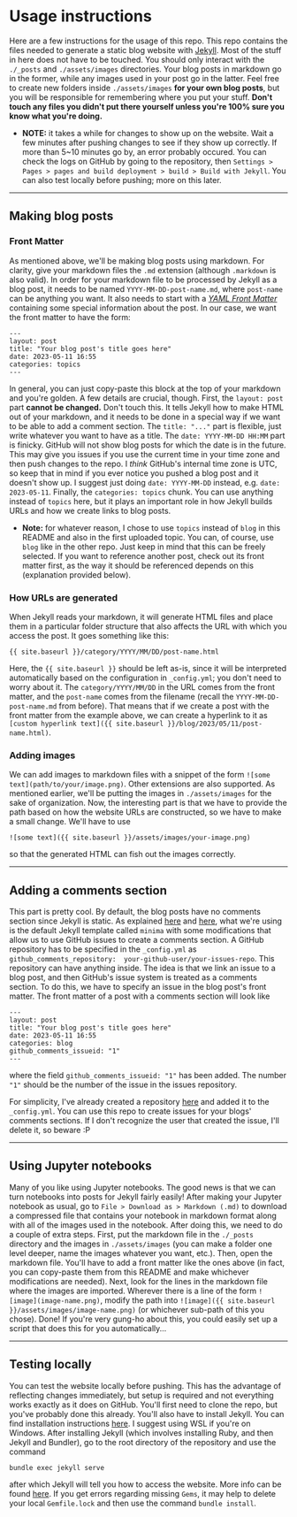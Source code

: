 # Usage instructions

Here are a few instructions for the usage of this repo. This repo contains the files needed to generate a static blog website with [Jekyll](https://jekyllrb.com/). Most of the stuff in here does not have to be touched. You should only interact with the `./_posts` and `./assets/images` directories. Your blog posts in markdown go in the former, while any images used in your post go in the latter. Feel free to create new folders inside `./assets/images` **for your own blog posts**, but you will be responsible for remembering where you put your stuff. **Don't touch any files you didn't put there yourself unless you're 100% sure you know what you're doing.**

* **NOTE:** it takes a while for changes to show up on the website. Wait a few minutes after pushing changes to see if they show up correctly. If more than 5~10 minutes go by, an error probably occured. You can check the logs on GitHub by going to the repository, then `Settings > Pages > pages and build deployment > build > Build with Jekyll`. You can also test locally before pushing; more on this later.

---

## Making blog posts
### Front Matter
As mentioned above, we'll be making blog posts using markdown. For clarity, give your markdown files the `.md` extension (although `.markdown` is also valid). In order for your markdown file to be processed by Jekyll as a blog post, it needs to be named `YYYY-MM-DD-post-name.md`, where `post-name` can be anything you want. It also needs to start with a [*YAML Front Matter*](https://jekyllrb.com/docs/front-matter/) containing some special information about the post. In our case, we want the front matter to have the form:
```
---
layout: post
title: "Your blog post's title goes here"
date: 2023-05-11 16:55
categories: topics
---
```

In general, you can just copy-paste this block at the top of your markdown and you're golden. A few details are crucial, though. First, the `layout: post` part **cannot be changed.** Don't touch this. It tells Jekyll how to make HTML out of your markdown, and it needs to be done in a special way if we want to be able to add a comment section. The `title: "..."` part is flexible, just write whatever you want to have as a title. The `date: YYYY-MM-DD HH:MM` part is finicky. GitHub will not show blog posts for which the date is in the future. This may give you issues if you use the current time in your time zone and then push changes to the repo. I *think* GitHub's internal time zone is UTC, so keep that in mind if you ever notice you pushed a blog post and it doesn't show up. I suggest just doing `date: YYYY-MM-DD` instead, e.g. `date: 2023-05-11`. Finally, the `categories: topics` chunk. You can use anything instead of `topics` here, but it plays an important role in how Jekyll builds URLs and how we create links to blog posts.

* **Note:** for whatever reason, I chose to use `topics` instead of `blog` in this README and also in the first uploaded topic. You can, of course, use `blog` like in the other repo. Just keep in mind that this can be freely selected. If you want to reference another post, check out its front matter first, as the way it should be referenced depends on this (explanation provided below).

### How URLs are generated
 When Jekyll reads your markdown, it will generate HTML files and place them in a particular folder structure that also affects the URL with which you access the post. It goes something like this:
```
{{ site.baseurl }}/category/YYYY/MM/DD/post-name.html
```
Here, the `{{ site.baseurl }}` should be left as-is, since it will be interpreted automatically based on the configuration in `_config.yml`; you don't need to worry about it. The `category/YYYY/MM/DD` in the URL comes from the front matter, and the `post-name` comes from the filename (recall the `YYYY-MM-DD-post-name.md` from before). That means that if we create a post with the front matter from the example above, we can create a hyperlink to it as ```[custom hyperlink text]({{ site.baseurl }}/blog/2023/05/11/post-name.html)```.

### Adding images
We can add images to markdown files with a snippet of the form `![some text](path/to/your/image.png)`. Other extensions are also supported. As mentioned earlier, we'll be putting the images in `./assets/images` for the sake of organization. Now, the interesting part is that we have to provide the path based on how the website URLs are constructed, so we have to make a small change. We'll have to use
```
![some text]({{ site.baseurl }}/assets/images/your-image.png)
```
so that the generated HTML can fish out the images correctly.

---
## Adding a comments section
This part is pretty cool. By default, the blog posts have no comments section since Jekyll is static. As explained [here](https://dc25.github.io/myBlog/2017/06/24/using-github-comments-in-a-jekyll-blog.html) and [here](https://github.com/dc25/minimaWithGithubComments), what we're using is the default Jekyll template called `minima` with some modifications that allow us to use GitHub issues to create a comments section. A GitHub repository has to be specified in the `_config.yml` as `github_comments_repository:  your-github-user/your-issues-repo`. This repository can have anything inside. The idea is that we link an issue to a blog post, and then GitHub's issue system is treated as a comments section. To do this, we have to specify an issue in the blog post's front matter. The front matter of a post with a comments section will look like
```
---
layout: post
title: "Your blog post's title goes here"
date: 2023-05-11 16:55
categories: blog
github_comments_issueid: "1"
---
```
where the field `github_comments_issueid: "1"` has been added. The number `"1"` should be the number of the issue in the issues repository. 

For simplicity, I've already created a repository [here](https://github.com/3ddP/sigmasense-comments) and added it to the `_config.yml`. You can use this repo to create issues for your blogs' comments sections. If I don't recognize the user that created the issue, I'll delete it, so beware :P

---
## Using Jupyter notebooks
Many of you like using Jupyter notebooks. The good news is that we can turn notebooks into posts for Jekyll fairly easily! After making your Jupyter notebook as usual, go to `File > Download as > Markdown (.md)` to download a compressed file that contains your notebook in markdown format along with all of the images used in the notebook. After doing this, we need to do a couple of extra steps. First, put the markdown file in the `./_posts` directory and the images in `./assets/images` (you can make a folder one level deeper, name the images whatever you want, etc.). Then, open the markdown file. You'll have to add a front matter like the ones above (in fact, you can copy-paste them from this README and make whichever modifications are needed). Next, look for the lines in the markdown file where the images are imported. Wherever there is a line of the form `![image](image-name.png)`, modify the path into `![image]({{ site.baseurl }}/assets/images/image-name.png)` (or whichever sub-path of this you chose). Done! If you're very gung-ho about this, you could easily set up a script that does this for you automatically... 

---
## Testing locally
You can test the website locally before pushing. This has the advantage of reflecting changes immediately, but setup is required and not everything works exactly as it does on GitHub. You'll first need to clone the repo, but you've probably done this already. You'll also have to install Jekyll. You can find installation instructions [here](https://jekyllrb.com/docs/installation/). I suggest using WSL if you're on Windows. After installing Jekyll (which involves installing Ruby, and then Jekyll and Bundler), go to the root directory of the repository and use the command
```
bundle exec jekyll serve
```
after which Jekyll will tell you how to access the website. More info can be found [here](https://jekyllrb.com/tutorials/using-jekyll-with-bundler/). If you get errors regarding missing `Gems`, it may help to delete your local `Gemfile.lock` and then use the command `bundle install`.